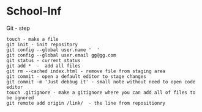 # School-Inf

  Git - step
  
    touch - make a file
    git init - init repository
    git config --global user.name '  '
    git config --global user.email gg@gg.com 
    git status - current status 
    git add *  -  add all files
    git rm --cached index.html - remove file from staging area
    git commit - open a default editor to stage changes
    git commit -m 'Just debbug it' - small note without need to open code editor 
    touch .gitignore - make a gitignore where you can add all of files to be ignored
    git remote add origin /link/  - the line from repositionry 
